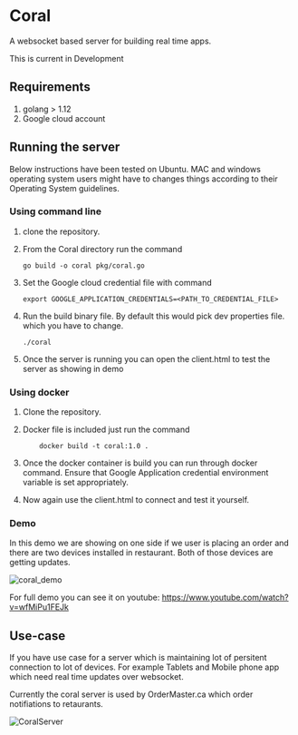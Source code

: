 # Coral
A websocket based server for building real time apps.


This is current in Development


## Requirements
1. golang > 1.12
2. Google cloud account


## Running the server
Below instructions have been tested on Ubuntu.
MAC and windows operating system users might have to changes things according to their Operating System guidelines.

### Using command line

1. clone the repository.
2. From the Coral directory run the command
     
       go build -o coral pkg/coral.go
    
3. Set the Google cloud credential file with command

       export GOOGLE_APPLICATION_CREDENTIALS=<PATH_TO_CREDENTIAL_FILE>
         
4. Run the build binary file. By default this would pick dev properties file. which you have to change.
       
       ./coral
         
5. Once the server is running you can open the client.html to test the server as showing in demo
### Using docker
1. Clone the repository.

2. Docker file is included just run the command
    
           docker build -t coral:1.0 .

3. Once the docker container is build you can run through docker command. Ensure that Google Application credential
   environment variable is set appropriately.
   
4. Now again use the client.html to connect and test it yourself.           
           

### Demo
In this demo we are showing on one side if we user is placing an order and there are two devices installed in restaurant. Both of those devices are getting updates.

![coral_demo](https://user-images.githubusercontent.com/60743403/77870912-add9d980-7210-11ea-8694-63e5155d9f6b.gif)

For full demo you can see it on youtube: https://www.youtube.com/watch?v=wfMiPu1FEJk

## Use-case
If you have use case for a server which is maintaining lot of persitent connection to lot of devices. 
For example Tablets and Mobile phone app which need real time updates over websocket. 

Currently the coral server is used by OrderMaster.ca which order notifiations to retaurants.

![CoralServer](https://user-images.githubusercontent.com/60743403/77486107-36b5d700-6e05-11ea-80eb-cc20502824d8.png)


